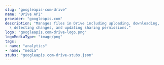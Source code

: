 ```yaml
---
slug: "googleapis-com-drive"
name: "Drive API"
provider: "googleapis.com"
description: "Manages files in Drive including uploading, downloading, searching,\
  \ detecting changes, and updating sharing permissions."
logo: "googleapis.com-drive-logo.png"
logoMediaType: "image/png"
tags:
- name: "analytics"
- name: "media"
stubs: "googleapis.com-drive-stubs.json"
---
```

